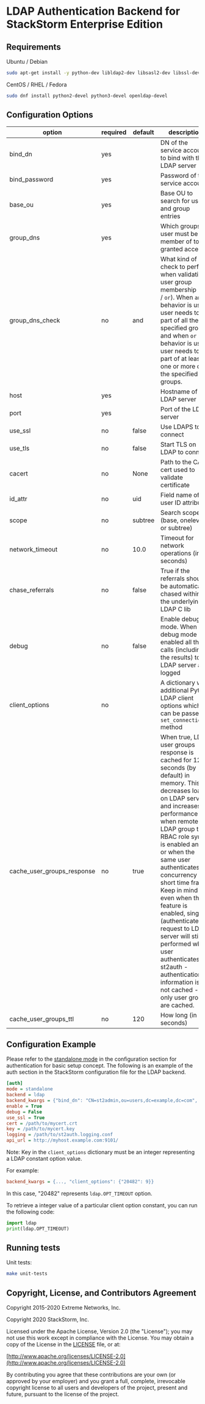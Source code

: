 # LDAP Authentication Backend for StackStorm Enterprise Edition

## Requirements

Ubuntu / Debian

```bash
sudo apt-get install -y python-dev libldap2-dev libsasl2-dev libssl-dev ldap-utils
```

CentOS / RHEL / Fedora

```bash
sudo dnf install python2-devel python3-devel openldap-devel
```

## Configuration Options

| option                     | required | default | description                                                                                                                    |
|----------------------------|----------|---------|--------------------------------------------------------------------------------------------------------------------------------|
| bind_dn                    | yes      |         | DN of the service account to bind with the LDAP server                                                                         |
| bind_password              | yes      |         | Password of the service account                                                                                                |
| base_ou                    | yes      |         | Base OU to search for user and group entries                                                                                   |
| group_dns                  | yes      |         | Which groups user must be member of to be granted access                                                                       |
| group_dns_check            | no       | and     | What kind of check to perform when validating user group membership (`and` / `or`). When `and` behavior is used, user needs to be part of all the specified groups and when `or` behavior is used, user needs to be part of at least one or more of the specified groups.                                                         |
| host                       | yes      |         | Hostname of the LDAP server                                                                                                    |
| port                       | yes      |         | Port of the LDAP server                                                                                                        |
| use_ssl                    | no       | false   | Use LDAPS to connect                                                                                                           |
| use_tls                    | no       | false   | Start TLS on LDAP to connect                                                                                                   |
| cacert                     | no       | None    | Path to the CA cert used to validate certificate                                                                               |
| id_attr                    | no       | uid     | Field name of the user ID attribute                                                                                            |
| scope                      | no       | subtree | Search scope (base, onelevel, or subtree)                                                                                      |
| network_timeout            | no       | 10.0    | Timeout for network operations (in seconds)                                                                                    |
| chase_referrals            | no       | false   | True if the referrals should be automatically chased within the underlying LDAP C lib                                          |
| debug                      | no       | false   | Enable debug mode. When debug mode is enabled all the calls (including the results) to LDAP server are logged                  |
| client_options             | no       |         | A dictionary with additional Python LDAP client options which can be passed to `set_connection()` method                     |
| cache_user_groups_response | no       | true    | When true, LDAP user groups response is cached for 120 seconds (by default) in memory. This decreases load on LDAP server and increases performance when remote LDAP group to RBAC role sync is enabled and / or when the same user authenticates concurrency in a short time frame. Keep in mind that even when this feature is enabled, single (authenticate) request to LDAP server will still be performed when user authenticates to st2auth - authentication information is not cached - only user groups are cached.  |
| cache_user_groups_ttl      | no       | 120     | How long (in seconds)                                                                                                          |

## Configuration Example

Please refer to the [standalone mode](http://docs.stackstorm.com/config/authentication.html#setup-standalone-mode) in the configuration section for authentication for basic setup concept. The following is an example of the auth section in the StackStorm configuration file for the LDAP backend.

```ini
[auth]
mode = standalone
backend = ldap
backend_kwargs = {"bind_dn": "CN=st2admin,ou=users,dc=example,dc=com", "bind_password": "foobar123", "base_ou": "dc=example,dc=com", "group_dns": ["CN=st2users,ou=groups,dc=example,dc=com", "CN=st2developers,ou=groups,dc=example,dc=com"], "host": "identity.example.com", "port": 636, "use_ssl": true, "cacert": "/path/to/cacert.pem"}
enable = True
debug = False
use_ssl = True
cert = /path/to/mycert.crt
key = /path/to/mycert.key
logging = /path/to/st2auth.logging.conf
api_url = http://myhost.example.com:9101/
```

Note: Key in the `client_options` dictionary must be an integer representing a LDAP constant option value.

For example:

```ini
backend_kwargs = {..., "client_options": {"20482": 9}}
```

In this case, "20482" represents `ldap.OPT_TIMEOUT` option.

To retrieve a integer value of a particular client option constant, you can run the following code:

```python
import ldap
print(ldap.OPT_TIMEOUT)
```

## Running tests

Unit tests:

```bash
make unit-tests
```

## Copyright, License, and Contributors Agreement

Copyright 2015-2020 Extreme Networks, Inc.

Copyright 2020 StackStorm, Inc.

Licensed under the Apache License, Version 2.0 (the "License"); you may not use this work except in compliance with the License. You may obtain a copy of the License in the [LICENSE](LICENSE) file, or at:

[http://www.apache.org/licenses/LICENSE-2.0](http://www.apache.org/licenses/LICENSE-2.0)

By contributing you agree that these contributions are your own (or approved by your employer) and you grant a full, complete, irrevocable copyright license to all users and developers of the project, present and future, pursuant to the license of the project.
